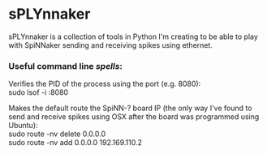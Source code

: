 # sPLYnnaker
sPLYnnaker is a collection of tools in Python I'm creating to be able to play with SpiNNaker sending and receiving spikes using ethernet.  
### Useful command line *spells*:  
Verifies the PID of the process using the port (e.g. 8080):  
sudo lsof -i :8080  
  
Makes the default route the SpiNN-? board IP (the only way I've found to send and receive spikes using OSX after the board was programmed using Ubuntu):  
sudo route -nv delete 0.0.0.0  
sudo route -nv add 0.0.0.0 192.169.110.2
